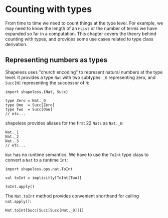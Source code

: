 # Counting with types

From time to time we need to count things at the type level.
For example, we may need to know the length of an `HList`
or the number of terms we have expanded so far in a computation.
This chapter covers the theory behind counting with types,
and provides some use cases related to type class derivation.

## Representing numbers as types

Shapeless uses "church encoding"
to represent natural numbers at the type level.
It provides a type `Nat` with two subtypes:
`_0` representing zero,
and `Succ[N]` representing the successor of `N`:

```tut:book:silent
import shapeless.{Nat, Succ}

type Zero = Nat._0
type One  = Succ[Zero]
type Two  = Succ[One]
// etc...
```

shapeless provides aliases for the first 22 `Nats`
as `Nat._N`:

```tut:book:silent
Nat._1
Nat._2
Nat._3
// etc...
```

`Nat` has no runtime semantics.
We have to use the `ToInt` type class
to convert a `Nat` to a runtime `Int`:

```tut:book:silent
import shapeless.ops.nat.ToInt

val toInt = implicitly[ToInt[Two]]
```

```tut:book
toInt.apply()
```

The `Nat.toInt` method provides
convenient shorthand for calling `nat.apply()`:

```tut:book
Nat.toInt[Succ[Succ[Succ[Nat._0]]]]
```
